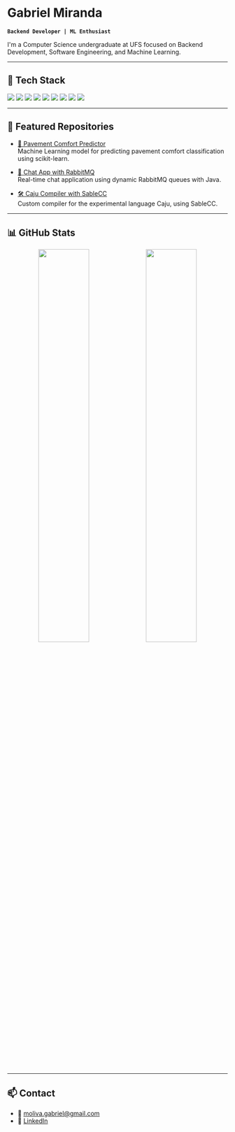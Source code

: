 # Gabriel Miranda

**`Backend Developer | ML Enthusiast`**

I'm a Computer Science undergraduate at UFS focused on Backend Development, Software Engineering, and Machine Learning.

---

## 🚀 Tech Stack

<p>
  <img src="https://img.shields.io/badge/Java-ED8B00?style=for-the-badge&logo=openjdk&logoColor=white"/>
  <img src="https://img.shields.io/badge/SpringBoot-6DB33F?style=for-the-badge&logo=springboot&logoColor=white"/>
  <img src="https://img.shields.io/badge/Python-3776AB?style=for-the-badge&logo=python&logoColor=white"/>
  <img src="https://img.shields.io/badge/scikit--learn-F7931E?style=for-the-badge&logo=scikit-learn&logoColor=white"/>
  <img src="https://img.shields.io/badge/C-00599C?style=for-the-badge&logo=c&logoColor=white"/>
  <img src="https://img.shields.io/badge/C++-00599C?style=for-the-badge&logo=cplusplus&logoColor=white"/>
  <img src="https://img.shields.io/badge/PostgreSQL-4169E1?style=for-the-badge&logo=postgresql&logoColor=white"/>
  <img src="https://img.shields.io/badge/Docker-2496ED?style=for-the-badge&logo=docker&logoColor=white"/>
  <img src="https://img.shields.io/badge/RabbitMQ-FF6600?style=for-the-badge&logo=rabbitmq&logoColor=white"/>
</p>

---

## 📂 Featured Repositories

- [🧠 Pavement Comfort Predictor](https://github.com/gabrielmoliva/roadCondition)  
  Machine Learning model for predicting pavement comfort classification using scikit-learn.

- [🔗 Chat App with RabbitMQ](https://github.com/DCOMP-UFS/chat-em-linha-de-comando-via-rabbitmq-victorceschini)  
  Real-time chat application using dynamic RabbitMQ queues with Java.

- [🛠️ Caju Compiler with SableCC](https://github.com/rafaseto/caju-compiler)  
  Custom compiler for the experimental language Caju, using SableCC.

---

## 📊 GitHub Stats

<p align="center">
  <img width="48%" src="https://github-readme-stats.vercel.app/api?username=gabrielmoliva&show_icons=true&theme=tokyonight&count_private=true" />
  <img width="48%" src="https://github-readme-stats.vercel.app/api/top-langs/?username=gabrielmoliva&layout=compact&theme=tokyonight" />
</p>

---

## 📫 Contact

- 📧 moliva.gabriel@gmail.com  
- 💼 [LinkedIn](https://www.linkedin.com/in/gabriel-miranda-oliva-b49085242/)  
